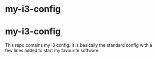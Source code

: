 # my-i3-config
# my-i3-config

This repo contains my i3 config. It is basically the standard config with a few lines added to start my favourite software.
